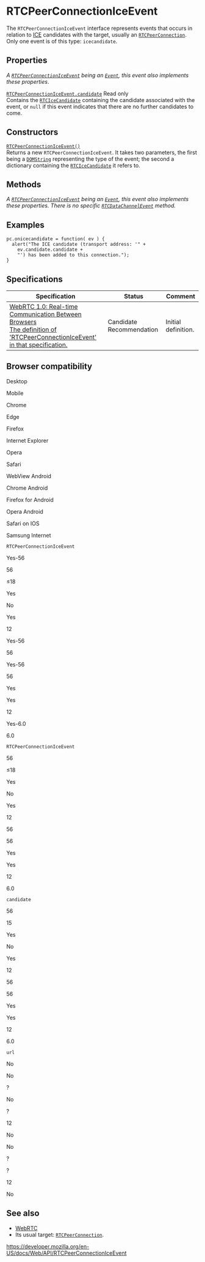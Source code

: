 RTCPeerConnectionIceEvent
=========================

The `RTCPeerConnectionIceEvent` interface represents events that occurs in relation to [ICE](https://developer.mozilla.org/en-US/docs/Glossary/ICE) candidates with the target, usually an [`RTCPeerConnection`](rtcpeerconnection). Only one event is of this type: `icecandidate`.

Properties
----------

*A [`RTCPeerConnectionIceEvent`](rtcpeerconnectioniceevent) being an [`Event`](event), this event also implements these properties*.

 [`RTCPeerConnectionIceEvent.candidate`](rtcpeerconnectioniceevent/candidate) <span class="badge inline readonly">Read only </span>   
Contains the [`RTCIceCandidate`](rtcicecandidate) containing the candidate associated with the event, or `null` if this event indicates that there are no further candidates to come.

Constructors
------------

[`RTCPeerConnectionIceEvent()`](rtcpeerconnectioniceevent/rtcpeerconnectioniceevent)  
Returns a new `RTCPeerConnectionIceEvent`. It takes two parameters, the first being a [`DOMString`](domstring) representing the type of the event; the second a dictionary containing the [`RTCIceCandidate`](rtcicecandidate) it refers to.

Methods
-------

*A [`RTCPeerConnectionIceEvent`](rtcpeerconnectioniceevent) being an [`Event`](event), this event also implements these properties. There is no specific [`RTCDataChannelEvent`](rtcdatachannelevent) method.*

Examples
--------

    pc.onicecandidate = function( ev ) {
      alert("The ICE candidate (transport address: '" +
        ev.candidate.candidate +
        "') has been added to this connection.");
    }

Specifications
--------------

<table><thead><tr class="header"><th>Specification</th><th>Status</th><th>Comment</th></tr></thead><tbody><tr class="odd"><td><a href="https://w3c.github.io/webrtc-pc/#rtcpeerconnectioniceevent">WebRTC 1.0: Real-time Communication Between Browsers<br />
<span class="small">The definition of 'RTCPeerConnectionIceEvent' in that specification.</span></a></td><td><span class="spec-cr">Candidate Recommendation</span></td><td>Initial definition.</td></tr></tbody></table>

Browser compatibility
---------------------

Desktop

Mobile

Chrome

Edge

Firefox

Internet Explorer

Opera

Safari

WebView Android

Chrome Android

Firefox for Android

Opera Android

Safari on IOS

Samsung Internet

`RTCPeerConnectionIceEvent`

Yes-56

56

≤18

Yes

No

Yes

12

Yes-56

56

Yes-56

56

Yes

Yes

12

Yes-6.0

6.0

`RTCPeerConnectionIceEvent`

56

≤18

Yes

No

Yes

12

56

56

Yes

Yes

12

6.0

`candidate`

56

15

Yes

No

Yes

12

56

56

Yes

Yes

12

6.0

`url`

No

No

?

No

?

12

No

No

?

?

12

No

See also
--------

-   [WebRTC](webrtc_api)
-   Its usual target: [`RTCPeerConnection`](rtcpeerconnection).

<a href="https://developer.mozilla.org/en-US/docs/Web/API/RTCPeerConnectionIceEvent" class="_attribution-link">https://developer.mozilla.org/en-US/docs/Web/API/RTCPeerConnectionIceEvent</a>
